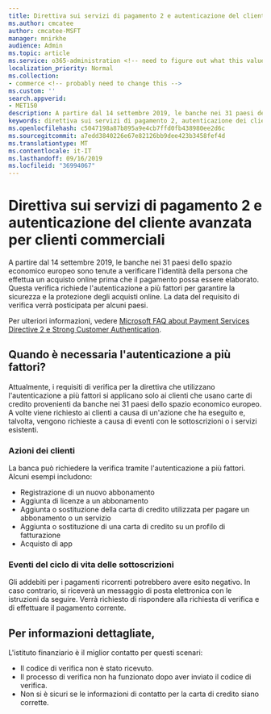 ```yaml
---
title: Direttiva sui servizi di pagamento 2 e autenticazione del cliente avanzata per clienti commerciali
ms.author: cmcatee
author: cmcatee-MSFT
manager: mnirkhe
audience: Admin
ms.topic: article
ms.service: o365-administration <!-- need to figure out what this value should be -->
localization_priority: Normal
ms.collection:
- commerce <!-- probably need to change this -->
ms.custom: ''
search.appverid:
- MET150
description: A partire dal 14 settembre 2019, le banche nei 31 paesi dello spazio economico europeo sono tenute a verificare l'identità della persona che effettua un acquisto online prima che il pagamento possa essere elaborato.
keywords: direttiva sui servizi di pagamento 2, autenticazione dei clienti complessa, autenticazione a più fattori
ms.openlocfilehash: c5047198a87b895a9e4cb7ffd0fb438980ee2d6c
ms.sourcegitcommit: a7edd3840226e67e82126bb9dee423b3458fef4d
ms.translationtype: MT
ms.contentlocale: it-IT
ms.lasthandoff: 09/16/2019
ms.locfileid: "36994067"
---
```

# <a name="payment-services-directive-2-and-strong-customer-authentication-for-commercial-customers"></a>Direttiva sui servizi di pagamento 2 e autenticazione del cliente avanzata per clienti commerciali

A partire dal 14 settembre 2019, le banche nei 31 paesi dello spazio economico europeo sono tenute a verificare l'identità della persona che effettua un acquisto online prima che il pagamento possa essere elaborato. Questa verifica richiede l'autenticazione a più fattori per garantire la sicurezza e la protezione degli acquisti online. La data del requisito di verifica verrà posticipata per alcuni paesi. 

Per ulteriori informazioni, vedere [Microsoft FAQ about Payment Services Directive 2 e Strong Customer Authentication](https://support.microsoft.com/help/4517854/microsoft-account-open-banking-customer-authentication).

## <a name="when-is-multi-factor-authentication-required"></a>Quando è necessaria l'autenticazione a più fattori?

Attualmente, i requisiti di verifica per la direttiva che utilizzano l'autenticazione a più fattori si applicano solo ai clienti che usano carte di credito provenienti da banche nei 31 paesi dello spazio economico europeo. A volte viene richiesto ai clienti a causa di un'azione che ha eseguito e, talvolta, vengono richieste a causa di eventi con le sottoscrizioni o i servizi esistenti.

### <a name="customer-actions"></a>Azioni dei clienti

La banca può richiedere la verifica tramite l'autenticazione a più fattori. Alcuni esempi includono:
- Registrazione di un nuovo abbonamento
- Aggiunta di licenze a un abbonamento
- Aggiunta o sostituzione della carta di credito utilizzata per pagare un abbonamento o un servizio
- Aggiunta o sostituzione di una carta di credito su un profilo di fatturazione
- Acquisto di app

### <a name="subscription-lifecycle-events"></a>Eventi del ciclo di vita delle sottoscrizioni

Gli addebiti per i pagamenti ricorrenti potrebbero avere esito negativo. In caso contrario, si riceverà un messaggio di posta elettronica con le istruzioni da seguire. Verrà richiesto di rispondere alla richiesta di verifica e di effettuare il pagamento corrente.

## <a name="need-more-help"></a>Per informazioni dettagliate,

L'istituto finanziario è il miglior contatto per questi scenari:
- Il codice di verifica non è stato ricevuto.  
- Il processo di verifica non ha funzionato dopo aver inviato il codice di verifica.
- Non si è sicuri se le informazioni di contatto per la carta di credito siano corrette.